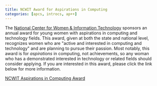 ```yaml
---
title: NCWIT Award for Aspirations in Computing
categories: [apcs, introcs, ap++]
---
```

The [National Center for Women & Information Technology](https://www.ncwit.org/) sponsors an annual award for young women with aspirations in computing and technology fields.  This award, given at both the state and national level, recognizes women who are "active and interested in computing and technology" and are planning to pursue their passion.  Most notably, this award is for _aspirations_ in computing, not achievements, so any woman who has a demonstrated interested in technology or related fields should consider applying.  If you are interested in this award, please click the link below for more information.

[NCWIT Aspirations in Computing Award](https://www.aspirations.org/participate/high-school)